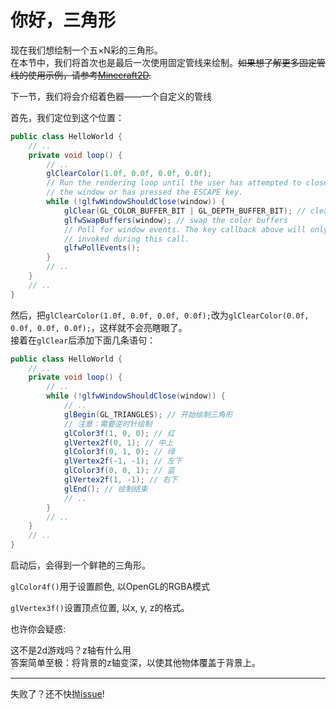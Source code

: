 # 你好，三角形

现在我们想绘制一个五×N彩的三角形。  
在本节中，我们将首次也是最后一次使用固定管线来绘制。<del>如果想了解更多固定管线的使用示例，请参考[Minecraft2D](https://github.com/Over-Run/Minecraft2D). </del>

下一节，我们将会介绍着色器——一个自定义的管线

首先，我们定位到这个位置：
```java
public class HelloWorld {
    // ..
    private void loop() {
        // ..
        glClearColor(1.0f, 0.0f, 0.0f, 0.0f);
        // Run the rendering loop until the user has attempted to close
        // the window or has pressed the ESCAPE key.
        while (!glfwWindowShouldClose(window)) {
            glClear(GL_COLOR_BUFFER_BIT | GL_DEPTH_BUFFER_BIT); // clear the framebuffer
            glfwSwapBuffers(window); // swap the color buffers
            // Poll for window events. The key callback above will only be
            // invoked during this call.
            glfwPollEvents();
        }
        // ..
    }
    // ..
}
```
然后，把`glClearColor(1.0f, 0.0f, 0.0f, 0.0f);`改为`glClearColor(0.0f, 0.0f, 0.0f, 0.0f);`，这样就不会亮瞎眼了。  
接着在`glClear`后添加下面几条语句：
```java
public class HelloWorld {
    // ..
    private void loop() {
        // ..
        while (!glfwWindowShouldClose(window)) {
            // ..
            glBegin(GL_TRIANGLES); // 开始绘制三角形
            // 注意：需要逆时针绘制
            glColor3f(1, 0, 0); // 红
            glVertex2f(0, 1); // 中上
            glColor3f(0, 1, 0); // 绿
            glVertex2f(-1, -1); // 左下
            glColor3f(0, 0, 1); // 蓝
            glVertex2f(1, -1); // 右下
            glEnd(); // 绘制结束
            // ..
        }
        // ..
    }
    // ..
}
```
启动后，会得到一个鲜艳的三角形。

`glColor4f()`用于设置颜色, 以OpenGL的RGBA模式

`glVertex3f()`设置顶点位置, 以x, y, z的格式。

也许你会疑惑:

这不是2d游戏吗？z轴有什么用  
答案简单至极：将背景的z轴变深，以使其他物体覆盖于背景上。  
<span style="font-size:1px">记得开深度测试</span>

---
失败了？还不快抛[issue](https://github.com/Over-Run/lwjgl3-dev-2dgame-tutorial/issues/new)!
